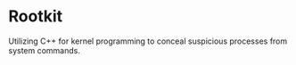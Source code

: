 # Rootkit
 Utilizing C++ for kernel programming to conceal suspicious processes from system commands.
